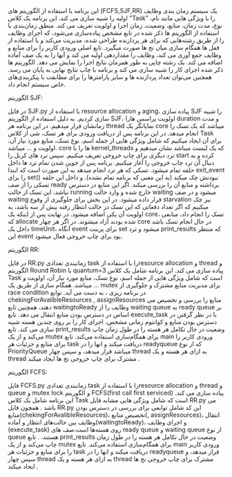 این برنامه با استفاده از الگوریتم های (FCFS,SJF,RR) یک سیستم زمان بندی وظایف اولیه را شبیه سازی می کند. این برنامه یک کلاس "Task" را با ویژگی هایی مانند نام، نوع، مدت زمان، منابع، وضعیت، زمان اجرا و اولویت تعریف می کند. منطق زمان‌بندی با استفاده از الگوریتم ها ذکر شده در تابع مشخص پیاده‌سازی می‌شود، که اجرای وظایف را از طریق رشته‌هایی که برای هر پردازنده طراحی شده، مدیریت می‌کند و با استفاده از قفل ها همگام سازی میان نخ ها صورت میگیرد. تابع اصلی ورودی کاربر را برای منابع و وظایف جمع آوری می کند، وظایف را مقداردهی اولیه می کند و آنها را به یک صف آماده اضافه می کند. یک رشته چاپی به طور همزمان نتایج اجرا را نمایش می دهد. الگوریتم ها ذکر شده اجرای کار را شبیه سازی می کند و برنامه با چاپ نتایج نهایی به پایان می رسد. همچنین می‌توان تعداد پردازنده ها و سایر پارامترها را برای مطابقت با پیکربندی‌های خاص سیستم انجام داد.


الگوریتم SJF:

در فایل SJF.py با استفاده از resource allocation و aging، پیاده سازی SJF را شبیه سازی کردیم. به دلیل استفاده از الگوریتم SJF، اولویت پراسس هارا duration و مدت زمانشان قرار میدهیم. در این برنامه هر thread نمایانگر یک core میباشد که یک تسک را انجام میدهد.
در این برنامه پس از دریافت ورودی برای هر تسک، شی از کلاس Task برای آن ایجاد میکنیم که شامل ویژگی هایی از جمله اسم، نوع تسک، منابع مورد نیاز آن، اولویت و ... میباشد. core ها را با kernel_threads که یک لیست میباشد نشان میدهیم و ترد دیگری برای چاپ خروجی تعریف میکنیم. سپس ترد های کرنل را start کرده و به دنبال آن ترد چاپ خروجی را آغاز میکنیم. برنامه پس از جوین شدن تمام ترد ها داخل حلقه تمام میشود. تسکی که هر ترد انجام میدهد به این صورت است که ابندا exit_event را برای set() نبودنش چک میکند (به این معنی که برنامه تمام نشده). و داخل این حلقه تسکی را از صف ready برداشته و منابع آن را بررسی میکند. اگر این منابع در دسترس نباشد، این تسک از حالت running خارج شده و وارد حالت waiting میشود و در صف waiting قرار داده میشود. در این بخش برای جلوگیری از وقوع starvation نیز چک میکنیم که اگر تعداد دفعاتی که این تسک در حالت انتظار رفته بیش از سه باشد، به اولویت آن یکی اضافه میشود. در نهایت پس از اینکه یک core، تسک را انجام داد، منابعی که allocate شده بودند آزاد میشوند. در اگر هر چهار core در حال انجام تسک باشد داخل یک timeUnit، آنگاه event برای پرینت set میشود و ترد print_results که منتظر این event بود برای چاپ خروجی فعال میشود.



الگوریتم RR:

در فایل RR.py زمانبندی  تعدادی task را با استفاده ازresource allocation  و thread و الگوریتم Round Robin با quantum=3  پیاده سازی می کند. این برنامه شامل یک کلاس Task است که شامل ویژگی هایی از جمله اسم، نوع تسک، منابع مورد نیاز آن، اولویت و ... میباشد. همگام سازی از طریق یک mutex برای مدیریت منابع مشترک و جلوگیری از race condition در برنامه ریزی ، به دست می آید. توابع chekingForAvalibleResources , assignResources منابع را بررسی و تخصیص می دهند، همچنین تابع waitingtoReady وظایف را از waiting queue به ready queue بر اساس در دسترس بودن منابع انتقال می دهد. تابع execute_task با در نظر گرفتن در دسترس بودن منابع و کوانتوم زمانی مشخص، اجرای کار را بر روی چندین هسته شبیه سازی می کند. تابع print_results وضعیت در حال تکامل هر هسته را در طول زمان چاپ می‌کند و از یک mutex برای همگام‌سازی استفاده می‌کند. تابع main ورودی کاربر را برای منابع و جزئیات هر task دریافت میکند و انها را در readyqueue که از نوع PriorityQueue میباشد قرار میدهد، و سپس چهار thread به ازای هر هسته و یک thread مشترک برای چاپ خروجی نخ ها ایجاد میکند . 


الگوریتم FCFS:

فایل FCFS.py زمانبندی  تعدادی task را با استفاده ازresource allocation  و thread و queue و mutex lock و الگوریتم FCFS(first call first serviced) پیاده سازی می کند. این برنامه شامل یک کلاس Task است که شامل ویژگی هایی مشابه فایل RR.py می باشد . همچون فایل RR.py این کد شامل توابعی برای بررسی در دسترس بودن منابع(chekingForAvalibleResources)، تخصیص منابع(, assignResources)، انتقال وظایف بین حالت‌های انتظار و آماده(waitingtoReady)، و اجرای وظایف (execute_task) روی هسته‌ها است.صف های ready queue و waiting queue از نوع queue هستند. . تابع print_results وضعیت در حال تکامل هر هسته را در طول زمان چاپ می‌کند و از یک mutex برای همگام‌سازی استفاده می‌کند. تابع main ورودی کاربر را برای منابع و جزئیات هر task دریافت میکند و انها را در readyqueue قرار میدهد، و سپس چهار thread به ازای هر هسته و یک thread مشترک برای چاپ خروجی نخ ها ایجاد میکند . 
